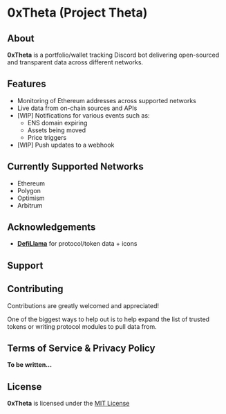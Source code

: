 # 0xTheta (Project Theta)

## About
**0xTheta** is a portfolio/wallet tracking Discord bot delivering open-sourced and transparent data across different networks.

## Features
- Monitoring of Ethereum addresses across supported networks
- Live data from on-chain sources and APIs
- [WIP] Notifications for various events such as:
  - ENS domain expiring
  - Assets being moved
  - Price triggers
- [WIP] Push updates to a webhook

## Currently Supported Networks
- Ethereum
- Polygon
- Optimism
- Arbitrum

## Acknowledgements
- [**DefiLlama**](https://defillama.com/) for protocol/token data + icons

## Support

## Contributing
Contributions are greatly welcomed and appreciated!

One of the biggest ways to help out is to help expand the list of trusted tokens or writing protocol modules to pull data from.

## Terms of Service & Privacy Policy

**To be written...**

## License
**0xTheta** is licensed under the [MIT License](LICENSE)